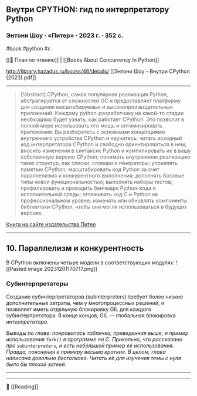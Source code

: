 ## Внутри CPYTHON: гид по интерпретатору Python

### Энтони Шоу · «Питер» · 2023 г. · 352 с.

#book #python #c

[[📌 План по чтению]] | [[Books About Concurrency In Python]]

http://library.hazadus.ru/books/46/details/
[[Энтони Шоу - Внутри CPython (2023).pdf]]

----

>[!abstract]
CPython, самая популярная реализация Python, абстрагируется от сложностей ОС и предоставляет платформу для создания масштабируемых и высокопроизводительных приложений. Каждому python-разработчику на какой-то стадии необходимо будет узнать, как работает CPython. Это позволит в полной мере использовать его мощь и оптимизировать приложения. Вы разберетесь с основными концепциями внутреннего устройства CPython и научитесь: читать исходный код интерпретатора CPython и свободно ориентироваться в нем; вносить изменения в синтаксис Python и компилировать их в вашу собственную версию CPython; понимать внутреннюю реализацию таких структур, как списки, словари и генераторы; управлять памятью CPython; масштабировать код Python за счет параллелизма и конкурентного выполнения; дополнять базовые типы новой функциональностью; выполнять наборы тестов; профилировать и проводить бенчмарк Python-кода и исполнительной среды; отлаживать код C и Python на профессиональном уровне; изменять или обновлять компоненты библиотеки CPython, чтобы они могли использоваться в будущих версиях.
>
[Книга на сайте издательства Питер](https://www.piter.com/product/vnutri-cpython-gid-po-interpretatoru-python)

----
## 10.  Параллелизм и конкурентность
В CPython включены четыре модели в соответствующих модулях:
![[Pasted image 20231201170717.png]]

### Субинтерпретаторы

Создание субинтерпретаторов (subinterpreters) требует более низкие дополнительные затраты, чем у многопроцессных решений, и позволяет иметь отдельную блокировку GIL для каждого субинтерпретатора. В конце концов, GIL — глобальная блокировка *интерпретатора*.

*Выводы по главе: понравилась табличка, приведенная выше, и пример использования `fork()` в программе на С. Прикольно, что рассказано про `subinterpreters`, и есть небольшой пример её использования. Правда, пояснения к примеру весьма краткие. В целом, глава написана довольно бестолково. Читать её для изучения темы с нуля было бы плохой затеей.*

----


----
📂 [[Reading]]